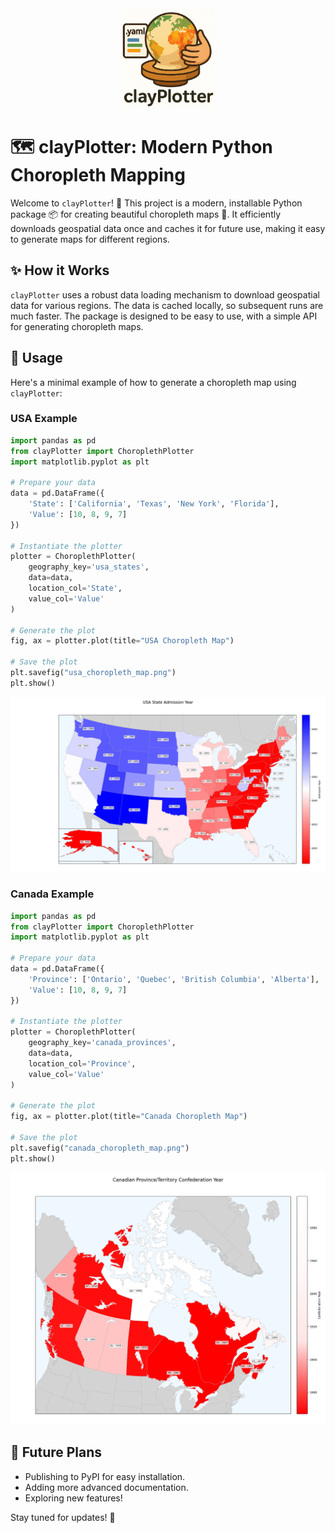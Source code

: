 <div style="text-align: center;">
  <img src="clayPlotter.png" alt="clayPlotter Logo" style="width: 30%;"/>
</div>


# 🗺️ clayPlotter: Modern Python Choropleth Mapping

Welcome to `clayPlotter`! 👋 This project is a modern, installable Python package 📦 for creating beautiful choropleth maps 🎨. It efficiently downloads geospatial data once and caches it for future use, making it easy to generate maps for different regions.

## ✨ How it Works

`clayPlotter` uses a robust data loading mechanism to download geospatial data for various regions. The data is cached locally, so subsequent runs are much faster. The package is designed to be easy to use, with a simple API for generating choropleth maps.

## 🚀 Usage

Here's a minimal example of how to generate a choropleth map using `clayPlotter`:

### USA Example
```python
import pandas as pd
from clayPlotter import ChoroplethPlotter
import matplotlib.pyplot as plt
 
# Prepare your data
data = pd.DataFrame({
    'State': ['California', 'Texas', 'New York', 'Florida'],
    'Value': [10, 8, 9, 7]
})

# Instantiate the plotter
plotter = ChoroplethPlotter(
    geography_key='usa_states',
    data=data,
    location_col='State',
    value_col='Value'
)

# Generate the plot
fig, ax = plotter.plot(title="USA Choropleth Map")

# Save the plot
plt.savefig("usa_choropleth_map.png")
plt.show()
```

![USA Choropleth Map](notebooks/my_choropleth_map_usa.png)

### Canada Example
```python
import pandas as pd
from clayPlotter import ChoroplethPlotter
import matplotlib.pyplot as plt

# Prepare your data
data = pd.DataFrame({
    'Province': ['Ontario', 'Quebec', 'British Columbia', 'Alberta'],
    'Value': [10, 8, 9, 7]
})

# Instantiate the plotter
plotter = ChoroplethPlotter(
    geography_key='canada_provinces',
    data=data,
    location_col='Province',
    value_col='Value'
)

# Generate the plot
fig, ax = plotter.plot(title="Canada Choropleth Map")

# Save the plot
plt.savefig("canada_choropleth_map.png")
plt.show()
```

![Canada Choropleth Map](notebooks/my_choropleth_map_canada.png)

## 🔮 Future Plans

* Publishing to PyPI for easy installation.
* Adding more advanced documentation.
* Exploring new features!

Stay tuned for updates! 🎉